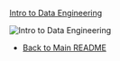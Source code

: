 [Intro to Data Engineering](https://nordea.udemy.com/course/intro-to-data-engineering/)  

![Intro to Data Engineering]()  

- [Back to Main README](/README.md)